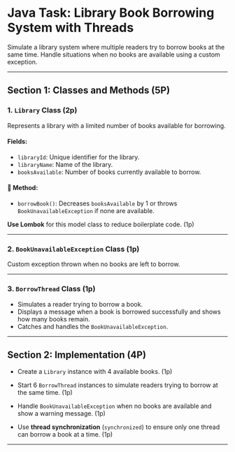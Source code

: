 [//]: # (# Java Task: Car Renting System with Threads)

[//]: # ()
[//]: # (Simulate a car renting system where multiple users try to rent cars at the same time. Handle cases where no cars are)

[//]: # (available using a custom exception.)

[//]: # ()
[//]: # (---)

[//]: # ()
[//]: # (## Section 1: Classes and Methods &#40;5P&#41;)

[//]: # ()
[//]: # (### 1. `Renter` Class &#40;2p&#41;)

[//]: # ()
[//]: # (Represents a Renter with a limited number of cars available for rent.)

[//]: # ()
[//]: # (### **Fields**:)

[//]: # ()
[//]: # (- `renterId`: Unique identifier for the renter.)

[//]: # (- `renterName`: The name of the renter.)

[//]: # (- `carsAvailable`: Number of cars remaining to rent.)

[//]: # ()
[//]: # (### **Method**:)

[//]: # ()
[//]: # (- `rentCar&#40;&#41;`: Decreases `carsAvailable` by 1 or throws `CarUnavailableException` if none are available.)

[//]: # ()
[//]: # (### **Use lombok for model class to reduce boilerplate code.** &#40;1p&#41;)

[//]: # ()
[//]: # (### 2. `CarUnavailableException` Class &#40;1p&#41;)

[//]: # ()
[//]: # (### 3. `RentThread` Class &#40;1p&#41;)

[//]: # ()
[//]: # (- Simulates a user trying to rent a car.)

[//]: # (- Display a message on the screen that the car was rented successfully, and also show the number of remaining cars at)

[//]: # (  each iteration)

[//]: # ()
[//]: # (## Section 2: Implementation &#40;4P&#41;)

[//]: # ()
[//]: # (- Create a `Renter` instance with 5 available cars. &#40;1p&#41;)

[//]: # (- Start 6 instances of `RentThread` to simulate users trying to rent simultaneously. &#40;1p&#41;)

[//]: # (- Handle `CarUnavailableException` when no more cars are available and display a message. &#40;1p&#41;)

[//]: # (- Ensure that only one thread can rent a car at a time using thread synchronization. &#40;1p&#41;)

[//]: # ()
[//]: # (---)

# Java Task: Library Book Borrowing System with Threads

Simulate a library system where multiple readers try to borrow books at the same time. Handle situations when no books are available using a custom exception.

---

##  Section 1: Classes and Methods (5P)

### 1. `Library` Class (2p)

Represents a library with a limited number of books available for borrowing.

####  Fields:
- `libraryId`: Unique identifier for the library.
- `libraryName`: Name of the library.
- `booksAvailable`: Number of books currently available to borrow.

#### 🔧 Method:
- `borrowBook()`: Decreases `booksAvailable` by 1 or throws `BookUnavailableException` if none are available.

 **Use Lombok** for this model class to reduce boilerplate code. (1p)

---

### 2. `BookUnavailableException` Class (1p)

Custom exception thrown when no books are left to borrow.

---

### 3. `BorrowThread` Class (1p)

- Simulates a reader trying to borrow a book.
- Displays a message when a book is borrowed successfully and shows how many books remain.
- Catches and handles the `BookUnavailableException`.

---

##  Section 2: Implementation (4P)

- Create a `Library` instance with 4 available books. (1p)

- Start 6 `BorrowThread` instances to simulate readers trying to borrow at the same time. (1p)

- Handle `BookUnavailableException` when no books are available and show a warning message. (1p)

- Use **thread synchronization** (`synchronized`) to ensure only one thread can borrow a book at a time. (1p)

---